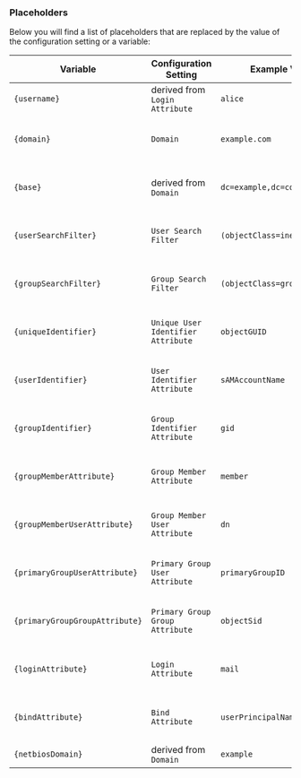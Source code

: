 ### Placeholders

Below you will find a list of placeholders that are replaced by the value of the configuration setting or a variable:

Variable						| Configuration Setting 	| Example Value			| Authentication Methods	|
-------------					| ---------------			| ------------  		| ------------  			|
`{username}`					| derived from `Login Attribute` | `alice` 			| Any |
`{domain}`						| `Domain`					| `example.com`  		| Generic LDAP, OpenLDAP, Active Directory |
`{base}`						| derived from `Domain`		| `dc=example,dc=com` 	| Generic LDAP, OpenLDAP, Active Directory |
`{userSearchFilter}`			| `User Search Filter`		| `(objectClass=inetOrgPerson)` | Generic LDAP, OpenLDAP, Active Directory |
`{groupSearchFilter}`			| `Group Search Filter`		| `(objectClass=groupOfNames)` | Generic LDAP, OpenLDAP, Active Directory |
`{uniqueIdentifier}`			| `Unique User Identifier Attribute` | `objectGUID` | Generic LDAP, OpenLDAP, Active Directory |
`{userIdentifier}`				| `User Identifier Attribute` | `sAMAccountName` 	| Generic LDAP, OpenLDAP, Active Directory |
`{groupIdentifier}`				| `Group Identifier Attribute` | `gid` 				| Generic LDAP, OpenLDAP, Active Directory |
`{groupMemberAttribute}`		| `Group Member Attribute`	| `member`				| Generic LDAP, OpenLDAP, Active Directory |
`{groupMemberUserAttribute}`	| `Group Member User Attribute` | `dn`				| Generic LDAP, OpenLDAP, Active Directory |
`{primaryGroupUserAttribute}`	| `Primary Group User Attribute` | `primaryGroupID` | Generic LDAP, OpenLDAP, Active Directory |
`{primaryGroupGroupAttribute}`	| `Primary Group Group Attribute` | `objectSid`		| Generic LDAP, OpenLDAP, Active Directory |
`{loginAttribute}`				| `Login Attribute`			| `mail`				| Generic LDAP, OpenLDAP, Active Directory |
`{bindAttribute}`				| `Bind Attribute`			| `userPrincipalName`	| Generic LDAP, OpenLDAP, Active Directory |
`{netbiosDomain}`				| derived from `Domain`		| `example`				| Active Directory |

